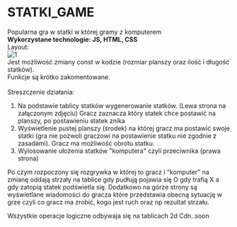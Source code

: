 ﻿# STATKI_GAME
Popularna gra w statki w której gramy z komputerem <br/>
<b> Wykorzystane technologie: JS, HTML, CSS </b> <br/>
Layout: <br/>
![1](https://user-images.githubusercontent.com/122048598/211676981-96e6646a-7aa7-4a9c-a934-067c4925bd73.PNG) <br/>
Jest możliwość zmiany const w kodzie (rozmiar planszy oraz ilość i długość statków).<br/>
Funkcje są krótko zakomentowane. <br/>
<br/>
Streszczenie działania:
1. Na podstawie tablicy statków wygenerowanie statków. (Lewa strona na załączonym zdjęciu) Gracz zaznacza który statek chce postawić na planszy, po postawieniu statek znika
2. Wyświetlenie pustej planszy (środek) na której gracz ma postawić swoje statki (gra nie pozwoli graczowi na postawienie statku nie zgodnie z zasadami). Gracz ma możliwość obrotu statku.
3. Wylosowanie ułożenia statków "komputera" czyli przeciwnika (prawa strona)

Po czym rozpoczony się rozgrywka w której to gracz i "komputer" na zmianę oddają strzały na tablice gdy pudłują pojawia się O gdy trafią X a gdy zatopią statek podświetla się. Dodatkowo na górze strony są wyświetlane wiadomości do gracza które przedstawia obecną sytuację w grze czyli co gracz ma zrobić, kogo jest ruch oraz np rezultat strzału.

Wszystkie operacje logiczne odbywaja się na tablicach 2d
Cdn..soon
